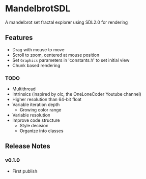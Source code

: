 # MandelbrotSDL

A mandelbrot set fractal explorer using SDL2.0 for rendering

## Features

- Drag with mouse to move
- Scroll to zoom, centered at mouse position
- Set `Graphics` parameters in 'constants.h' to set initial view
- Chunk based rendering

### TODO

- Multithread
- Intrinsics (inspired by olc, the OneLoneCoder Youtube channel)
- Higher resolution than 64-bit float
- Variable iteration depth
  - Growing color range
- Variable resolution
- Improve code structure
  - Style decision
  - Organize into classes

## Release Notes

### v0.1.0

- First publish